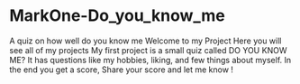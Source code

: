# MarkOne-Do_you_know_me
A quiz on how well do you know me 
Welcome to my Project Here you will see all of my projects My first project is a small quiz called DO YOU KNOW ME? It has questions like my hobbies, liking, and few things about myself. In the end you get a score, Share your score and let me know !
